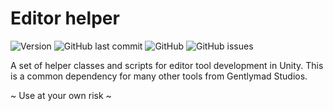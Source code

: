 # Editor helper
![Version](https://img.shields.io/github/package-json/v/Gentlymad-Studios/EditorHelper)
![GitHub last commit](https://img.shields.io/github/last-commit/Gentlymad-Studios/EditorHelper)
![GitHub](https://img.shields.io/github/license/Gentlymad-Studios/EditorHelper)
![GitHub issues](https://img.shields.io/github/issues-raw/Gentlymad-Studios/EditorHelper)

A set of helper classes and scripts for editor tool development in Unity.
This is a common dependency for many other tools from Gentlymad Studios.

~ Use at your own risk ~
